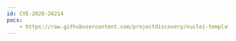 ```yaml
---
id: CVE-2020-26214
pocs:
    - https://raw.githubusercontent.com/projectdiscovery/nuclei-templates/master/cves/CVE-2020-26214.yaml
---
```

